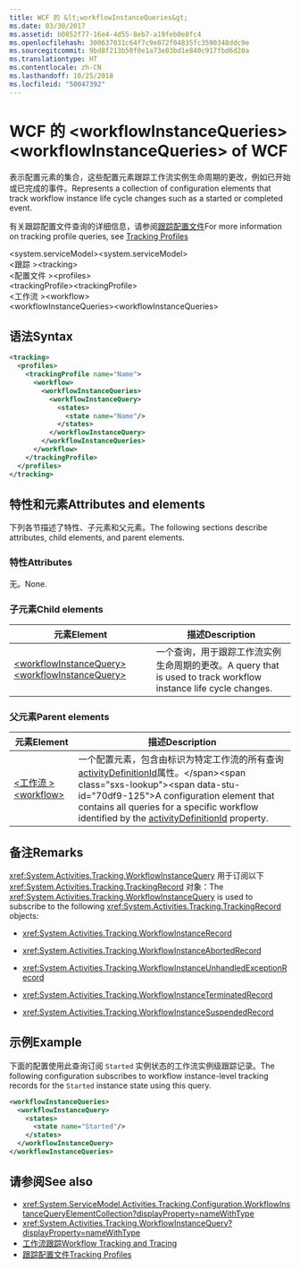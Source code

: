 ```yaml
---
title: WCF 的 &lt;workflowInstanceQueries&gt;
ms.date: 03/30/2017
ms.assetid: b0852f77-16e4-4d55-8eb7-a19feb0e8fc4
ms.openlocfilehash: 300637031c64f7c9e072f04835fc3590348ddc9e
ms.sourcegitcommit: 9bd8f213b50f0e1a73e03bd1e840c917fbd6d20a
ms.translationtype: HT
ms.contentlocale: zh-CN
ms.lasthandoff: 10/25/2018
ms.locfileid: "50047392"
---
```

# <a name="ltworkflowinstancequeriesgt-of-wcf"></a><span data-ttu-id="70df9-102">WCF 的 &lt;workflowInstanceQueries&gt;</span><span class="sxs-lookup"><span data-stu-id="70df9-102">&lt;workflowInstanceQueries&gt; of WCF</span></span>

<span data-ttu-id="70df9-103">表示配置元素的集合，这些配置元素跟踪工作流实例生命周期的更改，例如已开始或已完成的事件。</span><span class="sxs-lookup"><span data-stu-id="70df9-103">Represents a collection of configuration elements that track workflow instance life cycle changes such as a started or completed event.</span></span>  
  
<span data-ttu-id="70df9-104">有关跟踪配置文件查询的详细信息，请参阅[跟踪配置文件](../../../../../docs/framework/windows-workflow-foundation/tracking-profiles.md)</span><span class="sxs-lookup"><span data-stu-id="70df9-104">For more information on tracking profile queries, see [Tracking Profiles](../../../../../docs/framework/windows-workflow-foundation/tracking-profiles.md)</span></span>  
  
<span data-ttu-id="70df9-105">\<system.serviceModel></span><span class="sxs-lookup"><span data-stu-id="70df9-105">\<system.serviceModel></span></span>  
<span data-ttu-id="70df9-106">\<跟踪 ></span><span class="sxs-lookup"><span data-stu-id="70df9-106">\<tracking></span></span>  
<span data-ttu-id="70df9-107">\<配置文件 ></span><span class="sxs-lookup"><span data-stu-id="70df9-107">\<profiles></span></span>  
<span data-ttu-id="70df9-108">\<trackingProfile></span><span class="sxs-lookup"><span data-stu-id="70df9-108">\<trackingProfile></span></span>  
<span data-ttu-id="70df9-109">\<工作流 ></span><span class="sxs-lookup"><span data-stu-id="70df9-109">\<workflow></span></span>  
<span data-ttu-id="70df9-110">\<workflowInstanceQueries></span><span class="sxs-lookup"><span data-stu-id="70df9-110">\<workflowInstanceQueries></span></span>  
  
## <a name="syntax"></a><span data-ttu-id="70df9-111">语法</span><span class="sxs-lookup"><span data-stu-id="70df9-111">Syntax</span></span>  
  
```xml
<tracking>
  <profiles>
    <trackingProfile name="Name">
      <workflow>
        <workflowInstanceQueries>
          <workflowInstanceQuery>
            <states>
              <state name="Name"/>
            </states>
          </workflowInstanceQuery>
        </workflowInstanceQueries>
      </workflow>
    </trackingProfile>
  </profiles>
</tracking>
```
  
## <a name="attributes-and-elements"></a><span data-ttu-id="70df9-112">特性和元素</span><span class="sxs-lookup"><span data-stu-id="70df9-112">Attributes and elements</span></span>

<span data-ttu-id="70df9-113">下列各节描述了特性、子元素和父元素。</span><span class="sxs-lookup"><span data-stu-id="70df9-113">The following sections describe attributes, child elements, and parent elements.</span></span>  
  
### <a name="attributes"></a><span data-ttu-id="70df9-114">特性</span><span class="sxs-lookup"><span data-stu-id="70df9-114">Attributes</span></span>  

<span data-ttu-id="70df9-115">无。</span><span class="sxs-lookup"><span data-stu-id="70df9-115">None.</span></span>  
  
### <a name="child-elements"></a><span data-ttu-id="70df9-116">子元素</span><span class="sxs-lookup"><span data-stu-id="70df9-116">Child elements</span></span>  
  
|<span data-ttu-id="70df9-117">元素</span><span class="sxs-lookup"><span data-stu-id="70df9-117">Element</span></span>|<span data-ttu-id="70df9-118">描述</span><span class="sxs-lookup"><span data-stu-id="70df9-118">Description</span></span>|  
|-------------|-----------------|  
|[<span data-ttu-id="70df9-119">\<workflowInstanceQuery></span><span class="sxs-lookup"><span data-stu-id="70df9-119">\<workflowInstanceQuery></span></span>](workflowinstancequery-of-wcf.md)|<span data-ttu-id="70df9-120">一个查询，用于跟踪工作流实例生命周期的更改。</span><span class="sxs-lookup"><span data-stu-id="70df9-120">A query that is used to track workflow instance life cycle changes.</span></span>|  
  
### <a name="parent-elements"></a><span data-ttu-id="70df9-121">父元素</span><span class="sxs-lookup"><span data-stu-id="70df9-121">Parent elements</span></span>  
  
|<span data-ttu-id="70df9-122">元素</span><span class="sxs-lookup"><span data-stu-id="70df9-122">Element</span></span>|<span data-ttu-id="70df9-123">描述</span><span class="sxs-lookup"><span data-stu-id="70df9-123">Description</span></span>|  
|-------------|-----------------|  
|[<span data-ttu-id="70df9-124">\<工作流 ></span><span class="sxs-lookup"><span data-stu-id="70df9-124">\<workflow></span></span>](../../../../../docs/framework/configure-apps/file-schema/windows-workflow-foundation/workflow.md)|<span data-ttu-id="70df9-125">一个配置元素，包含由标识为特定工作流的所有查询[activityDefinitionId](https://msdn.microsoft.com/library/system.servicemodel.activities.tracking.configuration.profileworkflowelement.activitydefinitionid(VS.100).aspx)属性。</span><span class="sxs-lookup"><span data-stu-id="70df9-125">A configuration element that contains all queries for a specific workflow identified by the [activityDefinitionId](https://msdn.microsoft.com/library/system.servicemodel.activities.tracking.configuration.profileworkflowelement.activitydefinitionid(VS.100).aspx) property.</span></span>|  
  
## <a name="remarks"></a><span data-ttu-id="70df9-126">备注</span><span class="sxs-lookup"><span data-stu-id="70df9-126">Remarks</span></span>

<span data-ttu-id="70df9-127"><xref:System.Activities.Tracking.WorkflowInstanceQuery> 用于订阅以下 <xref:System.Activities.Tracking.TrackingRecord> 对象：</span><span class="sxs-lookup"><span data-stu-id="70df9-127">The <xref:System.Activities.Tracking.WorkflowInstanceQuery> is used to subscribe to the following <xref:System.Activities.Tracking.TrackingRecord> objects:</span></span>  
  
- <xref:System.Activities.Tracking.WorkflowInstanceRecord>  
  
- <xref:System.Activities.Tracking.WorkflowInstanceAbortedRecord>  
  
- <xref:System.Activities.Tracking.WorkflowInstanceUnhandledExceptionRecord>  
  
- <xref:System.Activities.Tracking.WorkflowInstanceTerminatedRecord>  
  
- <xref:System.Activities.Tracking.WorkflowInstanceSuspendedRecord>  
  
## <a name="example"></a><span data-ttu-id="70df9-128">示例</span><span class="sxs-lookup"><span data-stu-id="70df9-128">Example</span></span>  

<span data-ttu-id="70df9-129">下面的配置使用此查询订阅 `Started` 实例状态的工作流实例级跟踪记录。</span><span class="sxs-lookup"><span data-stu-id="70df9-129">The following configuration subscribes to workflow instance-level tracking records for the `Started` instance state using this query.</span></span>  
  
```xml  
<workflowInstanceQueries>
  <workflowInstanceQuery>  
    <states>  
      <state name="Started"/>  
    </states>  
  </workflowInstanceQuery>  
</workflowInstanceQueries>
```
  
## <a name="see-also"></a><span data-ttu-id="70df9-130">请参阅</span><span class="sxs-lookup"><span data-stu-id="70df9-130">See also</span></span>

- <xref:System.ServiceModel.Activities.Tracking.Configuration.WorkflowInstanceQueryElementCollection?displayProperty=nameWithType>
- <xref:System.Activities.Tracking.WorkflowInstanceQuery?displayProperty=nameWithType>
- [<span data-ttu-id="70df9-131">工作流跟踪</span><span class="sxs-lookup"><span data-stu-id="70df9-131">Workflow Tracking and Tracing</span></span>](../../../../../docs/framework/windows-workflow-foundation/workflow-tracking-and-tracing.md)
- [<span data-ttu-id="70df9-132">跟踪配置文件</span><span class="sxs-lookup"><span data-stu-id="70df9-132">Tracking Profiles</span></span>](../../../../../docs/framework/windows-workflow-foundation/tracking-profiles.md)
